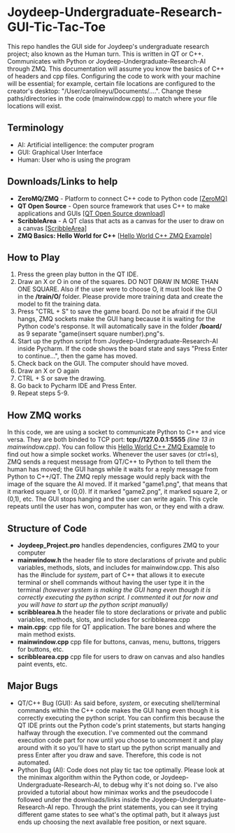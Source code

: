 # Joydeep-Undergraduate-Research-GUI-Tic-Tac-Toe

This repo handles the GUI side for Joydeep's undergraduate research project; also known as the Human turn. This is written in QT or C++. Communicates with Python or Joydeep-Undergraduate-Research-AI through ZMQ. This documentation will assume you know the basics of C++ of headers and cpp files. Configuring the code to work with your machine will be essential; for example, certain file locations are configured to the creator's desktop: "/User/carolineyu/Documents/....". Change these paths/directories in the code (mainwindow.cpp) to match where your file locations will exist.

## Terminology
- AI: Artificial intelligence: the computer program
- GUI: Graphical User Interface
- Human: User who is using the program

## Downloads/Links to help
- **ZeroMQ/ZMQ** - Platform to connect C++ code to Python code
[[ZeroMQ]](http://zeromq.org/)
- **QT Open Source** - Open source framework that uses C++ to make applications and GUIs
[[QT Open Source download]](https://www1.qt.io/download-open-source/?hsCtaTracking=f977210e-de67-475f-a32b-65cec207fd03%7Cd62710cd-e1db-46aa-8d4d-2f1c1ffdacea)
- **ScribbleArea** - A QT class that acts as a canvas for the user to draw on a canvas
[[ScribbleArea]](http://doc.qt.io/qt-5/qtwidgets-widgets-scribble-example.html)
- **ZMQ Basics: Hello World for C++**
[[Hello World C++ ZMQ Example]](http://zguide.zeromq.org/cpp:hwclient)

## How to Play
1. Press the green play button in the QT IDE.
2. Draw an X or O in one of the squares. DO NOT DRAW IN MORE THAN ONE SQUARE. Also if the user were to choose O, it must look like the O in the **/train/O/** folder. Please provide more training data and create the model to fit the training data.
3. Press "CTRL + S" to save the game board. Do not be afraid if the GUI hangs, ZMQ sockets make the GUI hang because it is waiting for the Python code's response. It will automatically save in the folder **/board/** as 9 separate "game(insert square number).png"s.
4. Start up the python script from Joydeep-Undergraduate-Research-AI inside Pycharm. If the code shows the board state and says "Press Enter to continue...", then the game has moved.
5. Check back on the GUI. The computer should have moved.
6. Draw an X or O again
7. CTRL + S or save the drawing.
8. Go back to Pycharm IDE and Press Enter.
9. Repeat steps 5-9.


## How ZMQ works
In this code, we are using a socket to communicate Python to C++ and vice versa. They are both binded to TCP port: **tcp://127.0.0.1:5555** *(line 13 in mainwindow.cpp)*. You can follow this [Hello World C++ ZMQ Example](http://zguide.zeromq.org/cpp:hwclient) to find out how a simple socket works. Whenever the user saves (or ctrl+s), ZMQ sends a request message from QT/C++ to Python to tell them the human has moved; the GUI hangs while it waits for a reply message from Python to C++/QT. The ZMQ reply message would reply back with the image of the square the AI moved. If it marked "game1.png", that means that it marked square 1, or (0,0). If it marked "game2.png", it marked square 2, or (0,1), etc. The GUI stops hanging and the user can write again. This cycle repeats until the user has won, computer has won, or they end with a draw. 

## Structure of Code
- **Joydeep_Project.pro** handles dependencies, configures ZMQ to your computer
- **mainwindow.h** the header file to store declarations of private and public variables, methods, slots, and includes for mainwindow.cpp. This also has the #include for *system*, part of C++ that allows it to execute terminal or shell commands without having the user type it in the terminal *(however system is making the GUI hang even though it is correctly executing the python script. I commented it out for now and you will have to start up the python script manually)*
- **scribblearea.h** the header file to store declarations or private and public variables, methods, slots, and includes for scribblearea.cpp
- **main.cpp**: cpp file for QT application. The bare bones and where the main method exists.
- **mainwindow.cpp** cpp file for buttons, canvas, menu, buttons, triggers for buttons, etc.
- **scribblearea.cpp** cpp file for users to draw on canvas and also handles paint events, etc.


## Major Bugs
- QT/C++ Bug (GUI): As said before, *system*, or executing shell/terminal commands within the C++ code makes the GUI hang even though it is correctly executing the python script. You can confirm this because the QT IDE prints out the Python code's print statements, but starts hanging halfway through the execution. I've commented out the command execution code part for now until you choose to uncomment it and play around with it so you'll have to start up the python script manually and press Enter after you draw and save. Therefore, this code is not automated.
- Python Bug (AI): Code does not play tic tac toe optimally. Please look at the minimax algorithm within the Python code, or Joydeep-Undergraduate-Research-AI, to debug why it's not doing so. I've also provided a tutorial about how minimax works and the pseudocode I followed under the downloads/links inside the Joydeep-Undergraduate-Research-AI repo. Through the print statements, you can see it trying different game states to see what's the optimal path, but it always just ends up choosing the next available free position, or next square.
